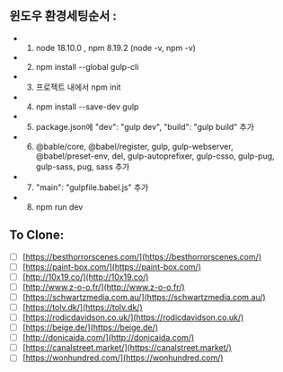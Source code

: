 ## 윈도우 환경세팅순서 :
 - 1. node 18.10.0 , npm 8.19.2 (node -v, npm -v)
 - 2. npm install --global gulp-cli
 - 3. 프로젝트 내에서 npm init
 - 4. npm install --save-dev gulp
 - 5. package.json에     "dev": "gulp dev", "build": "gulp build" 추가
 - 6. @bable/core, @babel/register, gulp, gulp-webserver, @babel/preset-env, del, gulp-autoprefixer, gulp-csso, gulp-pug, gulp-sass, pug, sass 추가
 - 7. "main": "gulpfile.babel.js" 추가 
 - 8. npm run dev

## To Clone:

- [ ] [https://besthorrorscenes.com/](https://besthorrorscenes.com/)
- [ ] [https://paint-box.com/](https://paint-box.com/)
- [ ] [http://10x19.co/](http://10x19.co/)
- [ ] [http://www.z-o-o.fr/](http://www.z-o-o.fr/)
- [ ] [https://schwartzmedia.com.au/](https://schwartzmedia.com.au/)
- [ ] [https://tolv.dk/](https://tolv.dk/)
- [ ] [https://rodicdavidson.co.uk/](https://rodicdavidson.co.uk/)
- [ ] [https://beige.de/](https://beige.de/)
- [ ] [http://donicaida.com/](http://donicaida.com/)
- [ ] [https://canalstreet.market/](https://canalstreet.market/)
- [ ] [https://wonhundred.com/](https://wonhundred.com/)